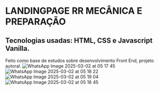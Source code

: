 # LANDINGPAGE RR MECÂNICA E PREPARAÇÃO #
## Tecnologias usadas: HTML, CSS e Javascript Vanilla. ##

Feito como base de estudos sobre desenvolvimento Front End, projeto autoral.
![WhatsApp Image 2025-03-02 at 05 17 45](https://github.com/user-attachments/assets/242b07a6-c3c0-4583-892c-f4e63801a63f)
![WhatsApp Image 2025-03-02 at 05 18 22](https://github.com/user-attachments/assets/5afb3fa5-8094-488b-b856-519e7955eda8)
![WhatsApp Image 2025-03-02 at 05 19 04](https://github.com/user-attachments/assets/ea5b52bc-33d2-459b-9d3d-aeafd08b8485)
![WhatsApp Image 2025-03-02 at 05 18 45](https://github.com/user-attachments/assets/fecf8a1d-10a8-435b-98e6-ae050df64a1a)

